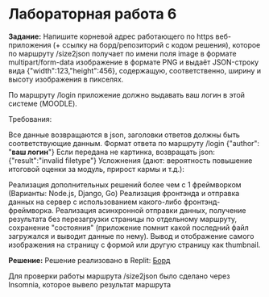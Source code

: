 # Лабораторная работа 6

**Задание:**
Напишите корневой адрес работающего по https веб-приложения (+ ссылку на борд/репозиторий с кодом решения), которое по маршруту /size2json получает по имени поля image в формате multipart/form-data изображение в формате PNG и выдаёт JSON-строку вида {"width":123,"height":456}, содержащую, соответственно, ширину и высоту изображения в пикселях.

По маршруту /login приложение должно выдавать ваш логин в этой системе (MOODLE).

Требования: 

Все данные возвращаются в json, заголовки ответов должны быть соответствующие данным.
Формат ответа по маршруту /login {"author": "__ваш логин__"}
Если передана не картинка, возвращать json: {"result":"invalid filetype"}
Усложнения (дают: вероятность повышение итоговой оценки за модуль, прирост кармы и т.д.): 

Реализация дополнительных решений более чем с 1 фреймворком (Варианты: Node.js, Django, Go)
Реализация фронтэнда и отправка данных на сервер с использованием какого-либо фронтэнд-фреймворка.
Реализация асинхронной отправки данных, получение результата без перезагрузки страницы по отдельному маршруту, сохранение "состояния" (приложение помнит какой последний файл загружался и выводит данные по нему).
Вывод и отображение самого изображения на страницу с формой или другую страницу как thumbnail.


**Решение:**
Решение реализовано в Replit: 	[Борд](https://replit.com/@melnik3570/LR6?v=1)

Для проверки работы маршрута /size2json было сделано через Insomnia, которое вывело результат маршрута
